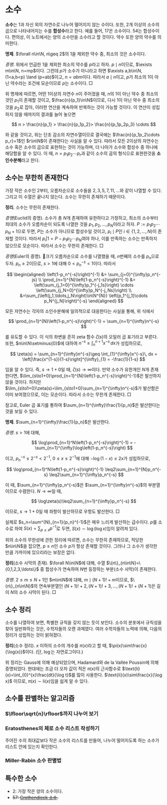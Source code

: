 <!---
title: '소수'
category: Mathematics
language: Korean
--->

# 소수

**소수**는 $1$과 자신 외의 자연수로 나누어 떨어지지 않는 수이다.
또한, 2개 이상의 소수의 곱으로 나타내어지는 수를 **합성수**라고 한다.
예를 들어, $17$은 소수이다. $54$는 합성수이다.
편의상, 이 노트에서는 양의 소수만을 소수라고 할 것이다. 약수 또한 양의 약수를 의미한다.

**명제**. $\forall n\in\N, n\geq 2$의 $1$을 제외한 약수 중, 최소의 것은 소수이다.

*증명*. 위에서 언급한 $1$을 제외한 최소의 약수를 $p$라고 하자.
$p\mid n$이므로, $\exists m\in\N, n=mp$이다.
그런데 $p$가 소수가 아니라고 하면 $\exists a,b\in\N, (1<a,b<p) \land (p=ab)$이고,
$n = abm$이다. 따라서 $a\mid n$이고, $p$가 최소의 $1$이 아닌 약수라는 조건에 모순이므로
$p$는 소수이다. □

위 명제에 따르면, 어떤 $1$이상의 자연수 $n$이 주어졌을 때,
$n$의 $1$이 아닌 약수 중 최소의 것인 $p_1$이 존재할 것이고,
$\frac{n}{p_1}\in\N$이므로, 다시 $1$이 아닌 약수 중 최소의 것을 $p_2$로
잡아, 이러한 연산을 계속하여 반복하는 것이 가능할 것이다.
이 연산이 성립하지 않을 때까지의 결과를 늘어 놓으면

$$
n > \frac{n}{p_1} > \frac{n}{p_1p_2}> \frac{n}{p_1p_2p_3} \cdots
$$

와 같을 것이고, 위는 단조 감소의 자연수열이므로 결국에는 $\frac{n}{p_1p_2\cdots p_r}=1$인
$r\in\N$이 존재한다는 사실을 알 수 있다.
따라서 모든 $2$이상의 자연수는 소수 혹은 소수의 곱으로 표현하는 것이 가능하며,
더 나아가 소수와 합성수 중 하나에 해당함을 알 수 있다.
이 때, $n=p_1p_2\cdots p_r$과 같이 소수의 곱의 형식으로 표현한것을 **소인수분해**라고 한다.

## 소수는 무한히 존재한다

가장 작은 소수인 $2$부터, 오름차순으로 소수들을
$2, 3, 5, 7, 11,\ldots$와 같이 나열할 수 있다.
그리고 이 수열은 끝나지 않는다. 소수는 무한히 존재하기 때문이다.

**정리**. 소수는 무한히 존재한다.

*증명*(Euclid의 증명). 소수가 총 $N$개 존재하여 유한하다고 가정하고, 최소의 소수부터
최대의 소수가 오름차순이 되도록 나열한 것을 $p_1, p_2, \ldots, p_N$이라고 하자.
$P:=p_1p_2\cdots p_N+1$으로 두면, $P$는 소수가 아니므로 합성수일 것이고,
$p_i\mid P$인 $i\in\{1,2,\ldots,N\}$이 존재할 것이다. 따라서
$p_i | 1 = P - p_1p_2\cdots p_N$여야 하나, 이를 만족하는 소수는 만족하지 않으므로 모순이다.
따라서 소수는 무한히 존재한다. □

*증명*(Euler의 증명).
크기 오름차순으로 소수를 나열했을 때, $n$번째의 소수를 $p_n$으로 두자.
$p_n\geq2$이므로, $s>1$에 대해 $0<p_n^{-s}<1$이다. 따라서

$$
\begin{aligned}
\left(1-p_n^{-s}\right)^{-1} &= \sum_{j=0}^{\infty}p_n^{-js} \\
\prod_{n=1}^{N}\left(1-p_n^{-s}\right)^{-1} &=
\left(\sum_{j_1=0}^{\infty}p_1^{-j_1s}\right)
\cdots
\left(\sum_{j_N=0}^{\infty}p_N^{-j_Ns}\right) \\
&=\sum_{\left(j_1,\ldots,j_N\right)\in\N^{N}}
\left(p_1^{j_1}\cdots p_N^{j_N}\right)^{-s}
\end{aligned}
$$

모든 자연수는 각자의 소인수분해에 일의적으로 대응한다는 사실을 통해, 위 식에서

$$
\prod_{n=1}^{N}\left(1-p_n^{-s}\right)^{-1} = \sum_{n=1}^{\infty}n^{-s}
$$

를 유도할 수 있다. 이 식의 좌변을 흔히 zeta 함수 $\zeta(s)$의 오일러 곱 표기라고 부른다.
또한, $n\in\N\setminus{0}$에 대하여 $n^{-s}\geq\int_{n}^{n+1}x^{-s}\,dx$가 성립하므로,

$$
\zeta(s) = \sum_{n=1}^{\infty}n^{-s}\geq \int_{1}^{\infty}x^{-s}\, dx
= \left[\frac{x^{1-s}}{1-s}\right]^{\infty}_{1} = -\frac{1}{1-s}
$$

임을 알 수 있다. 즉, $s\to1+0$일 때, $\zeta(s)\to\infty$이다.
만약 소수가 유한개인 $N$개 존재한다면,
$\lim_{s\to1+0}\prod_{n=1}^{N}\left(1-p_n^{-s}\right)^{-1}$은
발산하지 않을 것이다.
하지만 $\lim_{s\to1+0}\zeta(s)=\lim_{s\to1+0}\sum_{n=1}^{\infty}n^{-s}$가
발산함은 이미 보여졌으므로, 이는 모순이다. 따라서 소수는 무한개 존재한다. □

참고로, Euler 곱 표기를 통하여 $\sum_{n=1}^{\infty}\frac{1}{p_n}$은
발산한다는 것을 보일 수 있다.

**명제**. $\sum_{n=1}^{\infty}\frac{1}{p_n}$은 발산한다.

*증명*. $s>1$에 대해,

$$
\log\prod_{n=1}^N\left(1-p_n^{-s}\right)^{-1}
= -\sum_{n=1}^{\infty}\log\left(1-p_n^{-s}\right)
$$

이고, $p_n^{-s}\leq2^{-s}<2^{-1}$, $0\leq x\leq2^{-1}$에 대해
$-\log(1-x)\leq2x$가 성립하므로,

$$
\log\prod_{n=1}^N\left(1-p_n^{-s}\right)^{-1}
\leq2\sum_{n=1}^{N}p_n^{-s}
\leq2\sum_{n=1}^{\infty}p_n^{-s}
$$

이 때, $\sum_{n=1}^{\infty}p_n^{-s}$은 $\sum_{n=1}^{\infty}n^{-s}$의 부분열이므로
수렴한다. $N\to\infty$일 때,

$$
\log\zeta(s)\leq2\sum_{n=1}^{\infty}p_n^{-s}
$$

이므로, $s\to1+0$일 때 좌항이 발산하므로 우항도 발산한다. □

실제로 $s_n=\sum^{N}_{n=1}{p_n}^{-1}$은 매우 느리게 발산하는 급수이다.
$p$를 소수로 하여 $S(x)=\sum_{p\leq x}p^{-1}$로 두면,
$S(x)\sim\log(\log x)$임이 알려져 있다.

위의 소수의 무한성에 관한 정리에 따르면,
소수는 무한히 존재하므로, 적당한 $n\in\N$을 잡으면, $p\geq n$인 소수 $p$가
항상 존재할 것이다. 그러나 그 소수가 생각한 만큼 가까이에 있으리라는 보장은 없다.

**정리**(소수 사막의 존재). $\forall N\in\N$에 대해, 수열
$\{n\}_{n\in\N}=\{0,1,2,3,\ldots\}$ 중 합성수가 연속하여
$N$번 등장하는 부분(소수 사막)이 존재한다.

*증명*. $2\leq m\leq N+1$인 $m\in\N$에 대해, $m \mid (N+1)!+m$이므로,
$\{n\}_{n\in\N}$의 연속부분열인 $(N+1)!+2, (N+1)!+3, \ldots, (N+1)!+(N+1)$은
길이 $N$의 소수 사막이 된다. □

## 소수 정리

소수를 나열하여 보면, 특별한 규칙을 갖지 않는 듯이 보인다. 소수의 분포에서 규칙성을 찾아 일반화하는 것은,
수학자들의 오랜 과제였다. 여러 수학자들의 노력에 의해, 다음의 정리가 성립하는 것이 밝혀졌다.

**정리**(소수 정리). $x$ 이하의 소수의 개수를 $\pi(x)$라고 할 때,
$\pi(x)\sim\frac{x}{\log(x)}$이다. (단, $\log$는 자연로그이다.)

위 정리는 Gauss에 의해 예상되었으며, Hadamard와 de la Vallée Poussin에 의해 증명되었다.
현대에는 조금 더 오차 값이 적은 $\pi(x)$의 근사함수로
$\text{li}(x)=\int_{0}^{x}\frac{dt}{\log t}$를 많이 사용한다.
$\text{li}(x)\sim\frac{x}{\log x}$ 이므로,
$\pi(x)\sim\text{li}(x)$임을 쉽게 알 수 있다.

## 소수를 판별하는 알고리즘

### $\lfloor\sqrt{n}\rfloor$까지 나누어 보기

### Eratosthenes의 체로 소수 리스트 작성하기

주어진 수의 최대값보다 작은 소수의 리스트를 만들어, 나누어 떨어지도록 하는 소수가 리스트 안에 있는지 확인한다.

### Miller-Rabin 소수 판별법

## 특수한 소수

- $2$: 가장 작은 양의 소수이다.
- ~~$57$: [Grothendieck 소수](https://en.wikipedia.org/wiki/57_(number)#In_mathematics).~~
